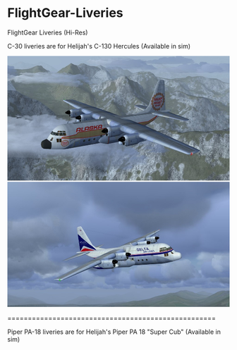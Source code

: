 # FlightGear-Liveries
FlightGear Liveries (Hi-Res)

C-30 liveries are for Helijah's C-130 Hercules (Available in sim)

![C-130_Alaska](Screenshots/C-130-Alaska.jpg)
![C-130_Delta](Screenshots/C-130-Delta.jpg)

===================================================

Piper PA-18 liveries are for Helijah's Piper PA 18 "Super Cub"  (Available in sim)
